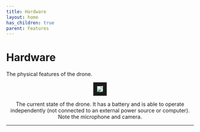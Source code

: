 ```yaml
---
title: Hardware
layout: home
has_children: true
parent: Features
---
```

# Hardware

The physical features of the drone.  

<p align="center">
<img src="https://github.com/LeeZeHao/Kiki_Delivery_Docs/assets/46279960/c2f61b30-4e17-48de-a977-1f0bf137aabe" border="10"/>  
</p>
<p align="center">
The current state of the drone. It has a battery and is able to operate independently (not connected to an external power source or computer). Note the microphone and camera.
</p>

----

[Just the Docs]: https://just-the-docs.github.io/just-the-docs/
[GitHub Pages]: https://docs.github.com/en/pages
[README]: https://github.com/just-the-docs/just-the-docs-template/blob/main/README.md
[Jekyll]: https://jekyllrb.com
[GitHub Pages / Actions workflow]: https://github.blog/changelog/2022-07-27-github-pages-custom-github-actions-workflows-beta/
[use this template]: https://github.com/just-the-docs/just-the-docs-template/generate
